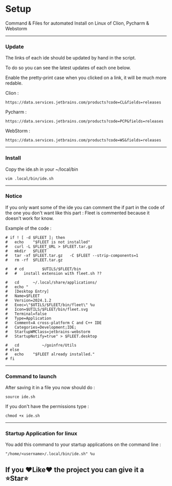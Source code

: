 # Setup
Command &amp; Files for automated Install on Linux of Clion, Pycharm &amp; Webstorm

---

### Update

The links of each ide should be updated by hand in the script.

To do so you can see the latest updates of each one below.

Enable the pretty-print case when you clicked on a link, it will be much more redable. 

Clion :
```
https://data.services.jetbrains.com/products?code=CL&fields=releases
```

Pycharm :
```
https://data.services.jetbrains.com/products?code=PCP&fields=releases
```

WebStorm :
```
https://data.services.jetbrains.com/products?code=WS&fields=releases
```

---

### Install
Copy the ide.sh in your ~/local/bin 

```
vim .local/bin/ide.sh
```

---

### Notice

If you only want some of the ide you can comment the if part in the code of the one you don't want like this part :
Fleet is commented because it doesn't work for know.

Example of the code :
```
# if ! [ -d $FLEET ]; then
# 	echo	"$FLEET is not installed"
# 	curl -L	$FLEET_URL > $FLEET.tar.gz
# 	mkdir	$FLEET
# 	tar -xf	$FLEET.tar.gz	-C $FLEET --strip-components=1
# 	rm -rf	$FLEET.tar.gz

# 	# cd		$UTILS/$FLEET/bin
# 	#	install extension with fleet.sh ??

# 	cd		~/.local/share/applications/
# 	echo "
# 	[Desktop Entry]
# 	Name=$FLEET
# 	Version=2024.1.2
# 	Exec=\"$UTILS/$FLEET/bin/fleet\" %u
# 	Icon=$UTILS/$FLEET/bin/fleet.svg
# 	Terminal=false
# 	Type=Application
# 	Comment=A cross-platform C and C++ IDE
# 	Categories=Development;IDE;
# 	StartupWMClass=jetbrains-webstorm
# 	StartupNotify=true" > $FLEET.desktop

# 	cd			~/goinfre/Utils
# else
# 	echo	"$FLEET already installed."
# fi
```

---

### Command to launch

After saving it in a file you now should do :
```
source ide.sh
```
If you don't have the permissions type :

```
chmod +x ide.sh
```
---
### Startup Application for linux

You add this command to your startup applications on the command line :
```
"/home/<username>/.local/bin/ide.sh" %u
```

## If you ❤️Like❤️ the project you can give it a ⭐Star⭐
